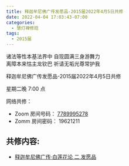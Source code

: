 ```yaml
---
title: 释迦牟尼佛广传发愿品-2015届2022年4月5日共修
date: 2022-04-04 17:03:43-07:00
categories:
  - 慧灯禅修班
tags:
  - 2015届
---
```



诸法等性本基法界中 自现圆满三身游舞力  
离障本来怙主龙钦巴 祈请无垢光尊常护我

释迦牟尼佛广传发愿品-2015届2022年4月5日共修

星期二晚 7:00 点

网络共修：

- Zoom 房间号码： [7789995278](https://us02web.zoom.us/j/7789995278?pwd=VjZmbWJFY2k2K0E5RVB2cTNIQmhqUT09)
- Zomm 房间密码： 19621211

## 共修内容:

- [释迦牟尼佛广传·白莲花论 二 发愿品](https://bj.cxb123.cc/ref/blhl/02/#p61)
